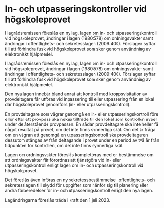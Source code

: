# In- och utpasseringskontroller vid högskoleprovet

I lagrådsremissen föreslås en ny lag, lagen om in- och utpasseringskontroll vid högskoleprovet, ändringar i lagen (1980:578) om ordningsvakter samt ändringar i offentlighets- och sekretesslagen (2009:400). Förslagen syftar till att förhindra fusk vid högskoleprovet som sker genom användning av elektroniskt hjälpmedel.

I lagrådsremissen föreslås en ny lag, lagen om in- och utpasseringskontroll vid högskoleprovet, ändringar i lagen (1980:578) om ordningsvakter samt ändringar i offentlighets- och sekretesslagen (2009:400). Förslagen syftar till att förhindra fusk vid högskoleprovet som sker genom användning av elektroniskt hjälpmedel.

Den nya lagen innebär bland annat att kontroll med kroppsvisitation av provdeltagare får utföras vid inpassering till eller utpassering från en lokal där högskoleprovet genomförs (in- eller utpasseringskontroll).

En provdeltagare som vägrar genomgå en in- eller utpasseringskontroll före eller efter ett provpass ska nekas tillträde till den lokal som kontrollen avser under de återstående provpassen. En sådan provdeltagare ska inte heller få något resultat på provet, om det inte finns synnerliga skäl. Om det är fråga om en vägran att genomgå en utpasseringskontroll ska provdeltagaren dessutom stängas av från deltagande i provet under en period av två år från tidpunkten för kontrollen, om det inte finns synnerliga skäl.

Lagen om ordningsvakter föreslås kompletteras med en bestämmelse om att ordningsvakter får förordnas att tjänstgöra vid in- eller utpasseringskontroll enligt lagen om in- och utpasseringskontroll vid högskoleprovet.

Det föreslås även införas en ny sekretessbestämmelse i offentlighets- och sekretesslagen till skydd för uppgifter som hänför sig till planering eller andra förberedelser för in- och utpasseringskontroll enligt den nya lagen.

Lagändringarna föreslås träda i kraft den 1 juli 2023.
